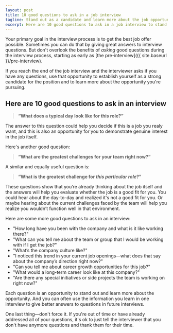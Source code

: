 ```yaml
---
layout: post
title: 10 good questions to ask in a job interview
tagline: Stand out as a candidate and learn more about the job opportunity
excerpt: Here are 10 good questions to ask in a job interview to stand out and learn more about the opportunity.
---
```


Your primary goal in the interview process is to get the best job offer possible. Sometimes you can do that by giving great answers to interview questions. But don't overlook the benefits of *asking* good questions during the interview process, starting as early as [the pre-interview]({{ site.baseurl }}/pre-interview).

If you reach the end of the job interview and the interviewer asks if you have any questions, use that opportunity to establish yourself as a strong candidate for the position and to learn more about the opportunity you're pursuing.

## Here are 10 good questions to ask in an interview

> **“What does a typical day look like for this role?”**

The answer to this question could help you decide if this is a job you realy want, and this is also an opportunity for you to demonstrate genuine interest in the job itself.

Here's another good question:

> **“What are the greatest challenges for your team right now?”**

A similar and equally useful question is:

> **“What is the greatest challenge for *this particular role*?"**

These questions show that you’re already thinking about the job itself and the answers will help you evaluate whether the job is a good fit for you. You could hear about the day-to-day and realized it's not a good fit for you. Or maybe hearing about the current challenges faced by the team will help you realize you wouldn’t function well in that environment.

Here are some more good questions to ask in an interview:

 * "How long have you been with the company and what is it like working there?"
 * "What can you tell me about the team or group that I would be working with if I get the job?"
 * "What’s the company culture like?"
 * "I noticed this trend in your current job openings—what does that say about the company’s direction right now?"
 * "Can you tell me about career growth opportunities for this job?"
 * "What would a long-term career look like at this company?"
 * "Are there any special initiatives or side projects the team is working on right now?"

Each question is an opportunity to stand out and learn more about the opportunity. And you can often use the information you learn in one interview to give better answers to questions in future interviews.

One last thing—don't force it. If you're out of time or have already addressed all of your questions, it's ok to just tell the interviewer that you don't have anymore questions and thank them for their time.

<script async id="_ck_1523" src="https://forms.convertkit.com/1523?v=5"></script>